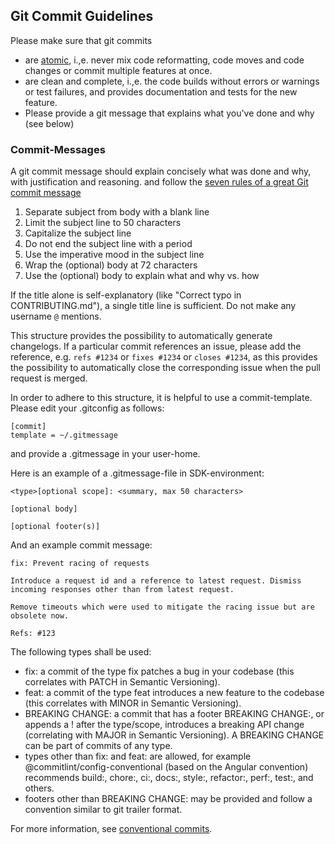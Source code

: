 ## Git Commit Guidelines

Please make sure that git commits
  - are [atomic](https://en.wikipedia.org/wiki/Atomic_commit#Atomic_commit_convention), i.\,e. never mix code reformatting, code moves and code changes or commit multiple features at once.
  - are clean and complete, i.\,e. the code builds without errors or warnings or test failures, and provides documentation and tests for the new feature.
  - Please provide a git message that explains what you've done and why (see below)

### Commit-Messages

A git commit message should explain concisely what was done and why, with justification and reasoning.
and follow the [seven rules of a great Git commit message](https://chris.beams.io/posts/git-commit/)
1. Separate subject from body with a blank line
2. Limit the subject line to 50 characters
3. Capitalize the subject line
4. Do not end the subject line with a period
5. Use the imperative mood in the subject line
6. Wrap the (optional) body at 72 characters
7. Use the (optional) body to explain what and why vs. how

If the title alone is self-explanatory (like "Correct typo in CONTRIBUTING.md"), a single title line is sufficient.
Do not make any username `@` mentions.

This structure provides the possibility to automatically generate changelogs.
If a particular commit references an issue, please add the reference, e.g. `refs #1234` or `fixes #1234` or `closes #1234`, as this provides the
possibility to automatically close the corresponding issue when the pull request is merged.

In order to adhere to this structure, it is helpful to use a commit-template.
Please edit your .gitconfig as follows:

```
[commit]
template = ~/.gitmessage
```
and provide a .gitmessage in your user-home.

Here is an example of a .gitmessage-file in SDK-environment:
```
<type>[optional scope]: <summary, max 50 characters>

[optional body]

[optional footer(s)]
```

And an example commit message:

```
fix: Prevent racing of requests

Introduce a request id and a reference to latest request. Dismiss
incoming responses other than from latest request.

Remove timeouts which were used to mitigate the racing issue but are
obsolete now.

Refs: #123
```



The following types shall be used:
- fix: a commit of the type fix patches a bug in your codebase (this correlates with PATCH in Semantic Versioning).
- feat: a commit of the type feat introduces a new feature to the codebase (this correlates with MINOR in Semantic Versioning).
- BREAKING CHANGE: a commit that has a footer BREAKING CHANGE:, or appends a ! after the type/scope, introduces a breaking API change (correlating with MAJOR in Semantic Versioning). A BREAKING CHANGE can be part of commits of any type.
- types other than fix: and feat: are allowed, for example @commitlint/config-conventional (based on the Angular convention) recommends build:, chore:, ci:, docs:, style:, refactor:, perf:, test:, and others.
- footers other than BREAKING CHANGE: <description> may be provided and follow a convention similar to git trailer format.


For more information, see [conventional commits](https://www.conventionalcommits.org/en/v1.0.0/).

